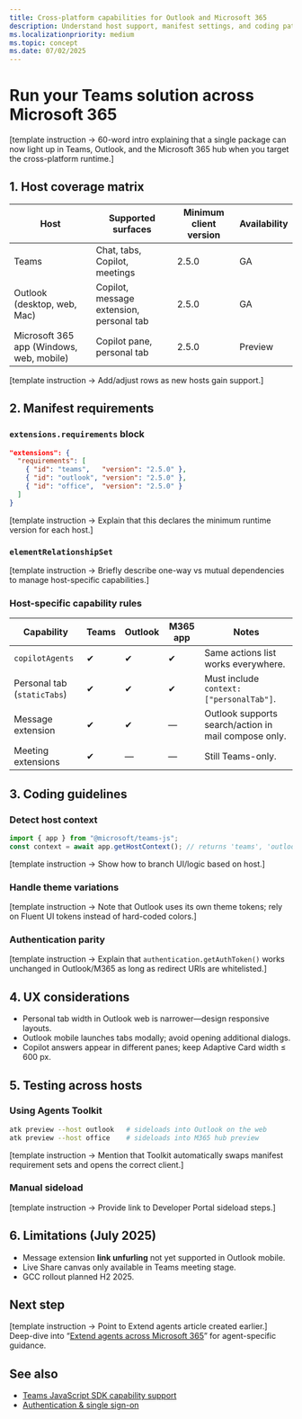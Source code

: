 ```yaml
---
title: Cross-platform capabilities for Outlook and Microsoft 365  
description: Understand host support, manifest settings, and coding patterns that let your Teams apps and agents run seamlessly in Outlook and the Microsoft 365 app.  
ms.localizationpriority: medium  
ms.topic: concept  
ms.date: 07/02/2025  
---
```

# Run your Teams solution across Microsoft 365  

[template instruction → 60-word intro explaining that a single package can now light up in Teams, Outlook, and the Microsoft 365 hub when you target the cross-platform runtime.]

## 1. Host coverage matrix  

| Host | Supported surfaces | Minimum client version | Availability |  
|------|--------------------|------------------------|--------------|  
| Teams | Chat, tabs, Copilot, meetings | 2.5.0 | GA |  
| Outlook (desktop, web, Mac) | Copilot, message extension, personal tab | 2.5.0 | GA |  
| Microsoft 365 app (Windows, web, mobile) | Copilot pane, personal tab | 2.5.0 | Preview |

[template instruction → Add/adjust rows as new hosts gain support.]

## 2. Manifest requirements  

### `extensions.requirements` block  

```json
"extensions": {
  "requirements": [
    { "id": "teams",   "version": "2.5.0" },
    { "id": "outlook", "version": "2.5.0" },
    { "id": "office",  "version": "2.5.0" }
  ]
}
```  

[template instruction → Explain that this declares the minimum runtime version for each host.]

### `elementRelationshipSet`  

[template instruction → Briefly describe one-way vs mutual dependencies to manage host-specific capabilities.]

### Host-specific capability rules  

| Capability | Teams | Outlook | M365 app | Notes |  
|------------|-------|---------|----------|-------|  
| `copilotAgents` | ✔ | ✔ | ✔ | Same actions list works everywhere. |  
| Personal tab (`staticTabs`) | ✔ | ✔ | ✔ | Must include `context: ["personalTab"]`. |  
| Message extension | ✔ | ✔ | — | Outlook supports search/action in mail compose only. |  
| Meeting extensions | ✔ | — | — | Still Teams-only. |

## 3. Coding guidelines  

### Detect host context  

```ts
import { app } from "@microsoft/teams-js";
const context = await app.getHostContext(); // returns 'teams', 'outlook', or 'office'
```

[template instruction → Show how to branch UI/logic based on host.]

### Handle theme variations  

[template instruction → Note that Outlook uses its own theme tokens; rely on Fluent UI tokens instead of hard-coded colors.]

### Authentication parity  

[template instruction → Explain that `authentication.getAuthToken()` works unchanged in Outlook/M365 as long as redirect URIs are whitelisted.]

## 4. UX considerations  

- Personal tab width in Outlook web is narrower—design responsive layouts.  
- Outlook mobile launches tabs modally; avoid opening additional dialogs.  
- Copilot answers appear in different panes; keep Adaptive Card width ≤ 600 px.

## 5. Testing across hosts  

### Using Agents Toolkit  

```bash
atk preview --host outlook   # sideloads into Outlook on the web
atk preview --host office    # sideloads into M365 hub preview
```  

[template instruction → Mention that Toolkit automatically swaps manifest requirement sets and opens the correct client.]

### Manual sideload  

[template instruction → Provide link to Developer Portal sideload steps.]

## 6. Limitations (July 2025)  

- Message extension **link unfurling** not yet supported in Outlook mobile.  
- Live Share canvas only available in Teams meeting stage.  
- GCC rollout planned H2 2025.

## Next step  

[template instruction → Point to Extend agents article created earlier.]  
Deep-dive into “[Extend agents across Microsoft 365](../integrate/extend-agents-across-microsoft-365.md)” for agent-specific guidance.

## See also  

- [Teams JavaScript SDK capability support](../reference/sdk-and-api-reference-hub.md#platform-sdks)  
- [Authentication & single sign-on](../integrate/authentication-and-sso.md)
